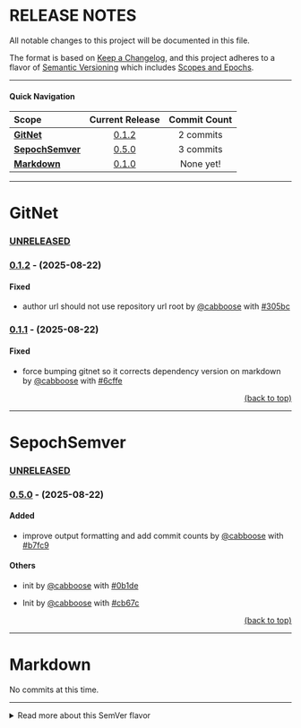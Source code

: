 # RELEASE NOTES

All notable changes to this project will be documented in this file.

The format is based on [Keep a Changelog](https://keepachangelog.com/en/1.0.0/),
and this project adheres to a flavor of [Semantic Versioning](https://semver.org/spec/v2.0.0.html)
which includes [Scopes and Epochs](#epoch-scoped-semver).

---


#### Quick Navigation

**Scope** | Current Release | Commit Count
:--- | :---: | :---:
[**GitNet**](#gitnet) | [0.1.2](https://github.com/shayanhabibi/Partas.GitNet/compare/_%28GitNet%29_0.1.1..._%28GitNet%29_0.1.2) | 2 commits
[**SepochSemver**](#sepochsemver) | [0.5.0](https://github.com/shayanhabibi/Partas.GitNet/compare/_%28SepochSemver%29_0.4.2..._%28SepochSemver%29_0.5.0) | 3 commits
[**Markdown**](#markdown) | [0.1.0](https://github.com/shayanhabibi/Partas.GitNet/commit/c822ad300480de197d5415ccecf25a216a4434fa) | None yet!


-----------------------

# GitNet

### [UNRELEASED](https://github.com/shayanhabibi/Partas.GitNet/compare/_%28GitNet%29_0.1.2...HEAD)

### [0.1.2](https://github.com/shayanhabibi/Partas.GitNet/compare/_%28GitNet%29_0.1.1..._%28GitNet%29_0.1.2) - (2025-08-22)

#### <!-- 2 --> Fixed

* author url should not use repository url root by [@cabboose](https://github.com/cabboose) with [#305bc](https://github.com/shayanhabibi/Partas.GitNet/commit/305bc12c100b22bc3bbd68ee3c0db9111950164e)
  

### [0.1.1](https://github.com/shayanhabibi/Partas.GitNet/compare/_%28GitNet%29_0.1.0..._%28GitNet%29_0.1.1) - (2025-08-22)

#### <!-- 2 --> Fixed

* force bumping gitnet so it corrects dependency version on markdown by [@cabboose](https://github.com/cabboose) with [#6cffe](https://github.com/shayanhabibi/Partas.GitNet/commit/6cffef10da616fc4dc27cb35be4795c0d2eda95d)
  

<div align="right"><a href="#quick-navigation">(back to top)</a></div>

-----------------------

# SepochSemver

### [UNRELEASED](https://github.com/shayanhabibi/Partas.GitNet/compare/_%28SepochSemver%29_0.5.0...HEAD)

### [0.5.0](https://github.com/shayanhabibi/Partas.GitNet/compare/_%28SepochSemver%29_0.4.2..._%28SepochSemver%29_0.5.0) - (2025-08-22)

#### <!-- 1 --> Added

* improve output formatting and add commit counts by [@cabboose](https://github.com/cabboose) with [#b7fc9](https://github.com/shayanhabibi/Partas.GitNet/commit/b7fc9d345b01f23044076bde43da205e13d7aa81)
  

#### <!-- 6 --> Others

* init by [@cabboose](https://github.com/cabboose) with [#0b1de](https://github.com/shayanhabibi/Partas.GitNet/commit/0b1de606a16bf4a973759662fd1dd080de024905)
  

* Init by [@cabboose](https://github.com/cabboose) with [#cb67c](https://github.com/shayanhabibi/Partas.GitNet/commit/cb67cb3aff5439a7c97c55c60e0b8b2b90abd995)
  

<div align="right"><a href="#quick-navigation">(back to top)</a></div>

-----------------------

# Markdown

No commits at this time.


---

<details>
<summary>Read more about this SemVer flavor</summary>

### Epoch Scoped SemVer

This flavor adds an optional marketable value called an `EPOCH`.
There is also an optional disambiguating `SCOPE` identifier for delineating tags for packages in a mono repo.

<blockquote>The motivation for this is to prevent resistance to utilising SemVer major bumps
correctly, by allowing a separate marketable identifier which is easily compatible
with the current SemVer spec.</blockquote>


An Epoch/Scope (*Sepoch*) is an OPTIONAL prefix to a typical SemVer.

* A Sepoch MUST BE bounded by `_` underscores `_`.
* The identifiers MUST BE ALPHABETICAL (A-Za-z) identifiers.
* The Epoch SHOULD BE upper case
* The Epoch MUST come before the Scope, if both are present.
* The Scope MUST additionally be bounded by `(` parenthesis `)`.
* The Scope SHOULD BE capitalised/pascal cased.
* A Sepoch CAN BE separated from SemVer by a single white space where this is allowed (ie not allowed in git tags).
* Epoch DOES NOT influence precedence.
* Scope MUST uniquely identify a single components versioning.
* Different scopes CANNOT BE compared for precedence.
* A SemVer without a Scope CAN BE compared to a Scoped SemVer for compatibility. But caution is advised.

> There is no enforcement for ordering EPOCHs in this spec, as it
would be overly restrictive and yield little value since we can delineate and
earlier EPOCH from a later EPOCH by the SemVers.

#### Example

```mermaid
gitGraph
commit tag: "_ALPS_1.2.3"
branch develop
commit id: "add: ..."
commit
checkout main
cherry-pick id: "add: ..." tag: "_ALPS_2.1.3"
checkout develop
commit
commit
checkout main
merge develop tag: "_ALPS_3.4.5"
checkout develop
commit
commit
checkout main
merge develop tag: "_BRAVO_4.0.0" type: HIGHLIGHT
```

*While there are breaking changes between versions 1 to 3, we expect that it is less than
from 3 to 4. We expect the API surface would change more dramatically, or there is some other significant
milestone improvement, in the change from version 3 epoch ALPS to version 4 epoch BRAVO.*

```
_WILDLANDS(Core)_ 4.2.0
_WILDLANDS(Engine)_ 0.5.3
_DELTA(Core)_ 5.0.0
_DELTA(Engine)_ 0.5.3
```

*Cannot be compared to `Core` versions. Both Engine versions are equal, we can identify that
the ecosystems marketed change does not change the Engine packages API*

</details>

<!-- generated by Partas.GitNet -->
